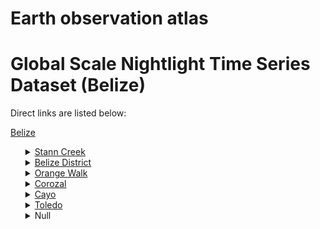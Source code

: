# Earth observation atlas
 # Global Scale Nightlight Time Series Dataset (Belize)
Direct links are listed below:

<a href="https://eoatlas-nightlight.s3.amazonaws.com/eoatlas-monthly-nightlight-00019.csv">Belize</a>
<ul>
<details>
<summary><a href="https://eoatlas-nightlight.s3.amazonaws.com/eoatlas-monthly-nightlight-00524.csv">Stann Creek</a></summary>
<ul>
<ol>
<li><a href="https://eoatlas-nightlight.s3.amazonaws.com/eoatlas-monthly-nightlight-09793.csv">Stann Creek West</a></li><li><a href="https://eoatlas-nightlight.s3.amazonaws.com/eoatlas-monthly-nightlight-09798.csv">Dangriga</a></li></ul>
</ol>
</details>
<details>
<summary><a href="https://eoatlas-nightlight.s3.amazonaws.com/eoatlas-monthly-nightlight-00525.csv">Belize District</a></summary>
<ul>
<ol>
<li><a href="https://eoatlas-nightlight.s3.amazonaws.com/eoatlas-monthly-nightlight-09811.csv">Freetown</a></li><li><a href="https://eoatlas-nightlight.s3.amazonaws.com/eoatlas-monthly-nightlight-09813.csv">Lake Independence</a></li><li><a href="https://eoatlas-nightlight.s3.amazonaws.com/eoatlas-monthly-nightlight-09814.csv">Fort George</a></li><li><a href="https://eoatlas-nightlight.s3.amazonaws.com/eoatlas-monthly-nightlight-09815.csv">Albert</a></li><li><a href="https://eoatlas-nightlight.s3.amazonaws.com/eoatlas-monthly-nightlight-09816.csv">Queen Square</a></li><li><a href="https://eoatlas-nightlight.s3.amazonaws.com/eoatlas-monthly-nightlight-09817.csv">Mesopotamia</a></li><li><a href="https://eoatlas-nightlight.s3.amazonaws.com/eoatlas-monthly-nightlight-09818.csv">Freetown</a></li><li><a href="https://eoatlas-nightlight.s3.amazonaws.com/eoatlas-monthly-nightlight-09819.csv">Pickstock</a></li><li><a href="https://eoatlas-nightlight.s3.amazonaws.com/eoatlas-monthly-nightlight-09820.csv">Caribbean Shores</a></li><li><a href="https://eoatlas-nightlight.s3.amazonaws.com/eoatlas-monthly-nightlight-09821.csv">Collet</a></li><li><a href="https://eoatlas-nightlight.s3.amazonaws.com/eoatlas-monthly-nightlight-09822.csv">Belize Rural North</a></li><li><a href="https://eoatlas-nightlight.s3.amazonaws.com/eoatlas-monthly-nightlight-09823.csv">Belize Rural North</a></li></ul>
</ol>
</details>
<details>
<summary><a href="https://eoatlas-nightlight.s3.amazonaws.com/eoatlas-monthly-nightlight-00526.csv">Orange Walk</a></summary>
<ul>
<ol>
</ul>
</ol>
</details>
<details>
<summary><a href="https://eoatlas-nightlight.s3.amazonaws.com/eoatlas-monthly-nightlight-00527.csv">Corozal</a></summary>
<ul>
<ol>
<li><a href="https://eoatlas-nightlight.s3.amazonaws.com/eoatlas-monthly-nightlight-09795.csv">Corozal South East</a></li><li><a href="https://eoatlas-nightlight.s3.amazonaws.com/eoatlas-monthly-nightlight-09805.csv">Corozal Bay</a></li><li><a href="https://eoatlas-nightlight.s3.amazonaws.com/eoatlas-monthly-nightlight-09806.csv">Corozal North</a></li><li><a href="https://eoatlas-nightlight.s3.amazonaws.com/eoatlas-monthly-nightlight-09807.csv">Corozal South West</a></li></ul>
</ol>
</details>
<details>
<summary><a href="https://eoatlas-nightlight.s3.amazonaws.com/eoatlas-monthly-nightlight-00528.csv">Cayo</a></summary>
<ul>
<ol>
<li><a href="https://eoatlas-nightlight.s3.amazonaws.com/eoatlas-monthly-nightlight-09796.csv">Cayo South</a></li><li><a href="https://eoatlas-nightlight.s3.amazonaws.com/eoatlas-monthly-nightlight-09800.csv">Cayo North East</a></li><li><a href="https://eoatlas-nightlight.s3.amazonaws.com/eoatlas-monthly-nightlight-09801.csv">Cayo North</a></li><li><a href="https://eoatlas-nightlight.s3.amazonaws.com/eoatlas-monthly-nightlight-09802.csv">Cayo West</a></li><li><a href="https://eoatlas-nightlight.s3.amazonaws.com/eoatlas-monthly-nightlight-09803.csv">Cayo Central</a></li><li><a href="https://eoatlas-nightlight.s3.amazonaws.com/eoatlas-monthly-nightlight-09804.csv">Belmopan</a></li></ul>
</ol>
</details>
<details>
<summary><a href="https://eoatlas-nightlight.s3.amazonaws.com/eoatlas-monthly-nightlight-00529.csv">Toledo</a></summary>
<ul>
<ol>
<li><a href="https://eoatlas-nightlight.s3.amazonaws.com/eoatlas-monthly-nightlight-09797.csv">Toledo West</a></li><li><a href="https://eoatlas-nightlight.s3.amazonaws.com/eoatlas-monthly-nightlight-09799.csv">Toledo East</a></li></ul>
</ol>
</details>
<details>
<summary>Null</summary>
<ul>
<ol>
<li><a href="https://eoatlas-nightlight.s3.amazonaws.com/eoatlas-monthly-nightlight-09794.csv">Orange Walk South</a></li><li><a href="https://eoatlas-nightlight.s3.amazonaws.com/eoatlas-monthly-nightlight-09808.csv">Orange Walk North</a></li><li><a href="https://eoatlas-nightlight.s3.amazonaws.com/eoatlas-monthly-nightlight-09809.csv">Orange Walk Central</a></li><li><a href="https://eoatlas-nightlight.s3.amazonaws.com/eoatlas-monthly-nightlight-09810.csv">Orange Walk East</a></li><li><a href="https://eoatlas-nightlight.s3.amazonaws.com/eoatlas-monthly-nightlight-09812.csv">Port Loyola</a></li></ul>
</ol>
</details>
